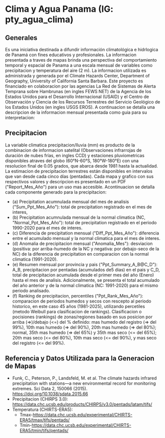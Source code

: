 # Clima y Agua Panama (IG: pty_agua_clima)

## Generales
Es una iniciativa destinada a difundir información climatológica e hidrlogica de Panamá con fines educativos y profesionales. La informacion presentada a traves de mapas brinda una perspectiva del comportamiento temporal y espacial de Panama a una escala mensual de variables como precipitacion y temperatura del aire (2 m). La informacion utilizada es administrada y generada por el Climate Hazards Center, Department of Geography, University of California Santa Barbara. Este proyecto es financiado en colaboracion por las agencias La Red de Sistemas de Alerta Temprana sobre Hambrunas (en ingles FEWS NET) de la Agencia de los Estados Unidos para el Desarrollo Internacional (USAID) y el Centro de Observación y Ciencia de los Recursos Terrestres del Servicio Geológico de los Estados Unidos (en ingles USGS EROS). A continuacion se detalla una descripcion de la informacion mensual presentada como guia para su interpretacion:

## Precipitacion 
La variable climatica precipitacion/lluvia (mm) es producto de la combinacion de informacion satelital (Observaciones infrarrojas de duración de nubes frías, en ingles CCD) y estaciones pluviometricas disponibles atraves del globo (60°N-60°S, 180°W-180°E) con una resolucion final de 0.05 grados, que abarca desde 1981 hasta la actualidad. La estimacion de precipitacion terrestres están disponibles en intervalos que van desde cada cinco días (pentadas). Cada mapa y grafico con sus respectivos valores y descripcion es presentado en un PDF ("Report_Mes_Año") para un uso mas accesible. Acontinuacion se detalla cada componente generado para la precipitacion:

- (a) Precipitation acumnulada mensual del mes de analisis ("Sum_Ppt_Mes_Año"): total de precipitation registrado en el mes de interes, 
- (b) Precipitation acumnulada mensual de la normal climatica (NC, "Normal_Ppt_Mes_Año"): total de precipitation registrado en el periodo 1990-2020 para el mes de interes.
- (c) Diferencia de precipitation mensual ("Diff_Ppt_Mes_Año"): diferencia entre el acumulado mensual y la normal climatica para el mes de interes.
- (d) Anomalia de precipitacion mensual ("Anomalia_Mes"): desviacion (positiva: por arriba-humedo de la NC y negativa: por debajo-seco de la NC) de la diferencia de precipitation en comparacion con la normal climatica (1991-2020).
- (e) Resumen mensual por provincia y pais ("Ppt_Summary_A_B@C_D"): A_B, precipitacion por pentadas (acumulados de5 dias) en el pais y C_D, total de precipitacion acumulada desde el primer mes del año (Enero) hasta el mes de analisis. Adicionalmente, se presenta         el total acumulado del año anterior y de la normal climatica (NC: 1991-2020) para el mismo periodo analisado.
- (f) Ranking de precipitacion, percentiles ("Ppt_Rank_Mes_Año"): comparacion de periodos humedos y secos con rescepto al periodo historico, en este caso 45 años (1981-2025), utilizando percetiles (metodo Weibull para clasificacion de rankings). Clasificacion o          pocisiones (rankings) de zonas/regiones basado en sus posicion por arriba (=>)/debajo (<=) del % definido: mas humedo del registro (=> del 99%), 10th mas humedo (=> del 90%), 20th mas humedo (=> del 80%); normal, 35th mas humedo (=> del 65%) y 35th mas seco        (<= del 65%); 20th mas seco (<= del 80%), 10th mas seco (<= del 90%), y mas seco del registro (<= del 99%).


## Referencia y Datos Utilizada para la Generacion de Mapas
- Funk, C., Peterson, P., Landsfeld, M. et al. The climate hazards infrared precipitation with stations—a new environmental record for monitoring extremes. Sci Data 2, 150066 (2015). https://doi.org/10.1038/sdata.2015.66
- Precipitacion (CHIRPS 3.0): https://data.chc.ucsb.edu/products/CHIRPS/v3.0/pentads/latam/tifs/
- Temperatura (CHIRTS-ERA5):
  - Tmax-https://data.chc.ucsb.edu/experimental/CHIRTS-ERA5/tmax/tifs/pentads/
  - Tmin-https://data.chc.ucsb.edu/experimental/CHIRTS-ERA5/tmin/tifs/pentads/
  



